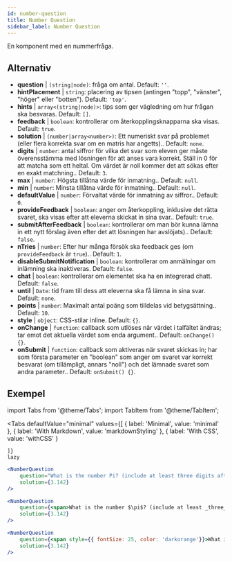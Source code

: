 ```yaml
---
id: number-question 
title: Number Question
sidebar_label: Number Question
---
```


En komponent med en nummerfråga.

## Alternativ

* __question__ | `(string|node)`: fråga om antal. Default: `''`.
* __hintPlacement__ | `string`: placering av tipsen (antingen "topp", "vänster", "höger" eller "botten"). Default: `'top'`.
* __hints__ | `array<(string|node)>`: tips som ger vägledning om hur frågan ska besvaras. Default: `[]`.
* __feedback__ | `boolean`: kontrollerar om återkopplingsknapparna ska visas. Default: `true`.
* __solution__ | `(number|array<number>)`: Ett numeriskt svar på problemet (eller flera korrekta svar om en matris har angetts).. Default: `none`.
* __digits__ | `number`: antal siffror för vilka det svar som eleven ger måste överensstämma med lösningen för att anses vara korrekt. Ställ in 0 för att matcha som ett heltal. Om värdet är noll kommer det att sökas efter en exakt matchning.. Default: `3`.
* __max__ | `number`: Högsta tillåtna värde för inmatning.. Default: `null`.
* __min__ | `number`: Minsta tillåtna värde för inmatning.. Default: `null`.
* __defaultValue__ | `number`: Förvaltat värde för inmatning av siffror.. Default: `0`.
* __provideFeedback__ | `boolean`: anger om återkoppling, inklusive det rätta svaret, ska visas efter att eleverna skickat in sina svar.. Default: `true`.
* __submitAfterFeedback__ | `boolean`: kontrollerar om man bör kunna lämna in ett nytt förslag även efter det att lösningen har avslöjats).. Default: `false`.
* __nTries__ | `number`: Efter hur många försök ska feedback ges (om `provideFeedback` är `true`).. Default: `1`.
* __disableSubmitNotification__ | `boolean`: kontrollerar om anmälningar om inlämning ska inaktiveras. Default: `false`.
* __chat__ | `boolean`: kontrollerar om elementet ska ha en integrerad chatt. Default: `false`.
* __until__ | `Date`: tid fram till dess att eleverna ska få lämna in sina svar. Default: `none`.
* __points__ | `number`: Maximalt antal poäng som tilldelas vid betygsättning.. Default: `10`.
* __style__ | `object`: CSS-stilar inline. Default: `{}`.
* __onChange__ | `function`: callback som utlöses när värdet i talfältet ändras; tar emot det aktuella värdet som enda argument.. Default: `onChange() {}`.
* __onSubmit__ | `function`: callback som aktiveras när svaret skickas in; har som första parameter en "boolean" som anger om svaret var korrekt besvarat (om tillämpligt, annars "noll") och det lämnade svaret som andra parameter.. Default: `onSubmit() {}`.


## Exempel

import Tabs from '@theme/Tabs';
import TabItem from '@theme/TabItem';

<Tabs
    defaultValue="minimal"
    values={[
        { label: 'Minimal', value: 'minimal' },
        { label: 'With Markdown', value: 'markdownStyling' },
        { label: 'With CSS', value: 'withCSS' }
        
    ]}
    lazy
>

<TabItem value="minimal">

```jsx live
<NumberQuestion
    question="What is the number Pi? (include at least three digits after the decimal point)"
    solution={3.142}
/>
```
</TabItem>

<TabItem value="markdownStyling">

```jsx live
<NumberQuestion
    question={<span>What is the number $\pi$? (include at least _three_ digits after the decimal point)</span>}
    solution={3.142}
/>
```
</TabItem>

<TabItem value="withCSS">

```jsx live
<NumberQuestion
    question={<span style={{ fontSize: 25, color: 'darkorange'}}>What is the number PI - three digits after the period</span>}
    solution={3.142}
/>
```
</TabItem>

</Tabs>

